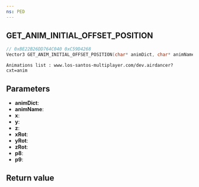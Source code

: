 ```yaml
---
ns: PED
---
```

## GET_ANIM_INITIAL_OFFSET_POSITION

```c
// 0xBE22B26DD764C040 0xC59D4268
Vector3 GET_ANIM_INITIAL_OFFSET_POSITION(char* animDict, char* animName, float x, float y, float z, float xRot, float yRot, float zRot, float p8, int p9);
```

```
Animations list : www.los-santos-multiplayer.com/dev.airdancer?cxt=anim  
```

## Parameters
* **animDict**: 
* **animName**: 
* **x**: 
* **y**: 
* **z**: 
* **xRot**: 
* **yRot**: 
* **zRot**: 
* **p8**: 
* **p9**: 

## Return value
